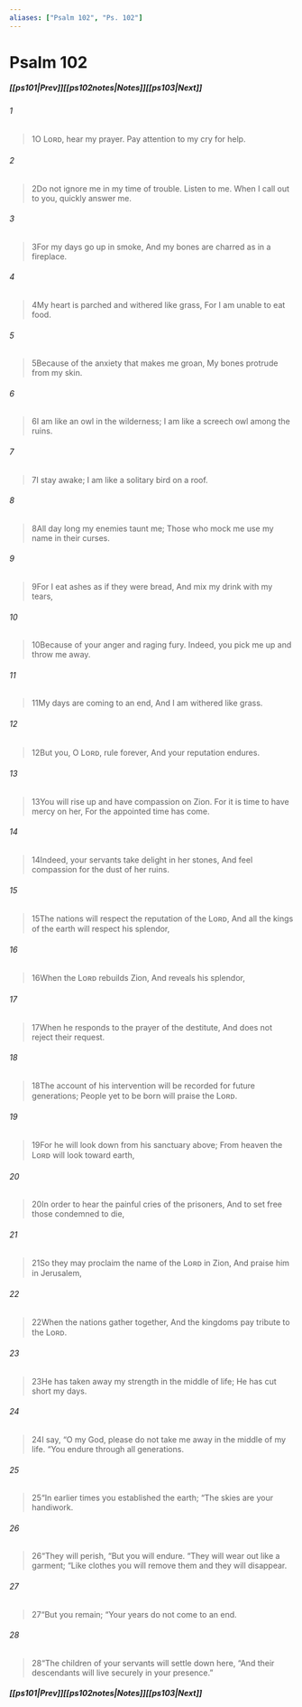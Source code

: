```yaml
---
aliases: ["Psalm 102", "Ps. 102"]
---
```

# Psalm 102
##### <span class=arrow-left></span>[[ps101|Prev]]<span class=navigation-separator></span>[[ps102notes|Notes]]<span class=navigation-separator></span>[[ps103|Next]]<span class=arrow-right></span>
###### 1
><span class=verse-first-poetry>1</span>O Lᴏʀᴅ, hear my prayer.
>Pay attention to my cry for help.
###### 2
><span class=verse-body-poetry>2</span>Do not ignore me in my time of trouble.
>Listen to me.
>When I call out to you, quickly answer me.
###### 3
><span class=verse-body-poetry>3</span>For my days go up in smoke,
>And my bones are charred as in a fireplace.
###### 4
><span class=verse-body-poetry>4</span>My heart is parched and withered like grass,
>For I am unable to eat food.
###### 5
><span class=verse-body-poetry>5</span>Because of the anxiety that makes me groan,
>My bones protrude from my skin.
###### 6
><span class=verse-body-poetry>6</span>I am like an owl in the wilderness;
>I am like a screech owl among the ruins.
###### 7
><span class=verse-body-poetry>7</span>I stay awake;
>I am like a solitary bird on a roof.
<div class=paragraph-break></div>

###### 8
><span class=verse-first-poetry>8</span>All day long my enemies taunt me;
>Those who mock me use my name in their curses.
###### 9
><span class=verse-body-poetry>9</span>For I eat ashes as if they were bread,
>And mix my drink with my tears,
###### 10
><span class=verse-body-poetry>10</span>Because of your anger and raging fury.
>Indeed, you pick me up and throw me away.
###### 11
><span class=verse-body-poetry>11</span>My days are coming to an end,
>And I am withered like grass.
<div class=paragraph-break></div>

###### 12
><span class=verse-first-poetry>12</span>But you, O Lᴏʀᴅ, rule forever,
>And your reputation endures.
###### 13
><span class=verse-body-poetry>13</span>You will rise up and have compassion on Zion.
>For it is time to have mercy on her,
>For the appointed time has come.
###### 14
><span class=verse-body-poetry>14</span>Indeed, your servants take delight in her stones,
>And feel compassion for the dust of her ruins.
###### 15
><span class=verse-body-poetry>15</span>The nations will respect the reputation of the Lᴏʀᴅ,
>And all the kings of the earth will respect his splendor,
###### 16
><span class=verse-body-poetry>16</span>When the Lᴏʀᴅ rebuilds Zion,
>And reveals his splendor,
###### 17
><span class=verse-body-poetry>17</span>When he responds to the prayer of the destitute,
>And does not reject their request.
<div class=paragraph-break></div>

###### 18
><span class=verse-first-poetry>18</span>The account of his intervention will be recorded for future generations;
>People yet to be born will praise the Lᴏʀᴅ.
###### 19
><span class=verse-body-poetry>19</span>For he will look down from his sanctuary above;
>From heaven the Lᴏʀᴅ will look toward earth,
###### 20
><span class=verse-body-poetry>20</span>In order to hear the painful cries of the prisoners,
>And to set free those condemned to die,
###### 21
><span class=verse-body-poetry>21</span>So they may proclaim the name of the Lᴏʀᴅ in Zion,
>And praise him in Jerusalem,
###### 22
><span class=verse-body-poetry>22</span>When the nations gather together,
>And the kingdoms pay tribute to the Lᴏʀᴅ.
<div class=paragraph-break></div>

###### 23
><span class=verse-first-poetry>23</span>He has taken away my strength in the middle of life;
>He has cut short my days.
###### 24
><span class=verse-body-poetry>24</span>I say, “O my God, please do not take me away in the middle of my life.
><span class=poetry-quote-double>“</span>You endure through all generations.
###### 25
><span class=verse-body-poetry>25</span><span class=poetry-quote-double>“</span>In earlier times you established the earth;
><span class=poetry-quote-double>“</span>The skies are your handiwork.
###### 26
><span class=verse-body-poetry>26</span><span class=poetry-quote-double>“</span>They will perish,
><span class=poetry-quote-double>“</span>But you will endure.
><span class=poetry-quote-double>“</span>They will wear out like a garment;
><span class=poetry-quote-double>“</span>Like clothes you will remove them and they will disappear.
###### 27
><span class=verse-body-poetry>27</span><span class=poetry-quote-double>“</span>But you remain;
><span class=poetry-quote-double>“</span>Your years do not come to an end.
###### 28
><span class=verse-body-poetry>28</span><span class=poetry-quote-double>“</span>The children of your servants will settle down here,
><span class=poetry-quote-double>“</span>And their descendants will live securely in your presence.”
##### <span class=arrow-left></span>[[ps101|Prev]]<span class=navigation-separator></span>[[ps102notes|Notes]]<span class=navigation-separator></span>[[ps103|Next]]<span class=arrow-right></span>